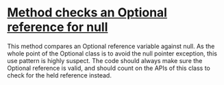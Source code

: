 # [Method checks an Optional reference for null](http://fb-contrib.sourceforge.net/bugdescriptions.html#OI_OPTIONAL_ISSUES_CHECKING_REFERENCE)

This method compares an Optional reference variable against null. As the whole point of the
    		Optional class is to avoid the null pointer exception, this use pattern is highly suspect.
    		The code should always make sure the Optional reference is valid, and should count on the APIs
    		of this class to check for the held reference instead.